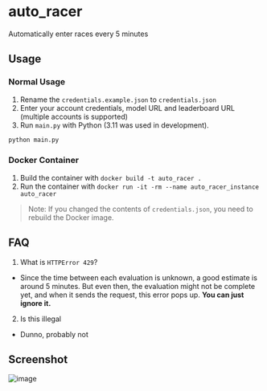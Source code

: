 # auto_racer

Automatically enter races every 5 minutes

## Usage

### Normal Usage

1. Rename the `credentials.example.json` to `credentials.json`
2. Enter your account credentials, model URL and leaderboard URL (multiple accounts is supported)
3. Run `main.py` with Python (3.11 was used in development).

```bash
python main.py
```

### Docker Container

1. Build the container with `docker build -t auto_racer .`
2. Run the container with `docker run -it -rm --name auto_racer_instance auto_racer`

> Note: If you changed the contents of `credentials.json`, you need to rebuild the Docker image.

## FAQ

1. What is  `HTTPError 429`?
- Since the time between each evaluation is unknown, a good estimate is around 5 minutes. But even then, the evaluation might not be complete yet, and when it sends the request, this error pops up. **You can just ignore it.**

2. Is this illegal
- Dunno, probably not

## Screenshot
![image](https://user-images.githubusercontent.com/20278298/227785442-52283138-e075-42bc-bb3f-38d9421ec460.png)
